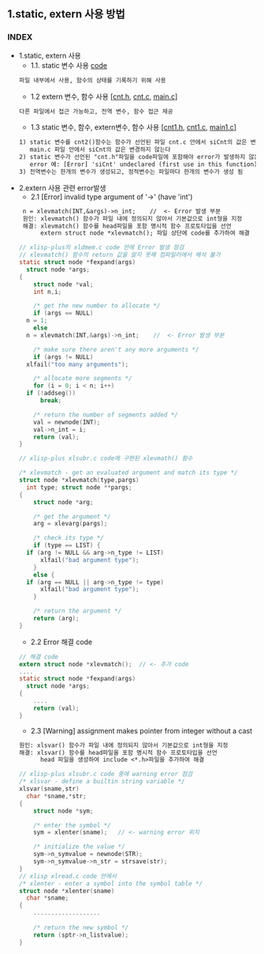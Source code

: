 ## 1.static, extern 사용 방법
### INDEX
* 1.static, extern 사용
  * 1.1. static 변수 사용 [code](https://github.com/csbyun-data/C-Pro/blob/main/chap01/extern/static1.c)
  ```txt
  파일 내부에서 사용, 함수의 상태를 기록하기 위해 사용
  ```
  * 1.2 extern 변수, 함수 사용 [[cnt.h](https://github.com/csbyun-data/C-Pro/blob/main/chap01/extern/cnt.h), [cnt.c](https://github.com/csbyun-data/C-Pro/blob/main/chap01/extern/cnt.c), [main.c](https://github.com/csbyun-data/C-Pro/blob/main/chap01/extern/main.c)]
  ```txt
  다른 파일에서 접근 가능하고, 전역 변수, 함수 접근 제공
  ```
  * 1.3 static 변수, 함수, extern변수, 함수 사용 [[cnt1.h](https://github.com/csbyun-data/C-Pro/blob/main/chap01/extern/cnt1.h), [cnt1.c](https://github.com/csbyun-data/C-Pro/blob/main/chap01/extern/cnt1.c), [main1.c](https://github.com/csbyun-data/C-Pro/blob/main/chap01/extern/main1.c)]
  ```txt
  1) static 변수를 cnt2()함수는 함수가 선언된 파일 cnt.c 안에서 siCnt의 값은 변경
     main.c 파일 안에서 siCnt의 값은 변경하지 않는다
  2) static 변수가 선언된 "cnt.h"파일을 code파일에 포함해야 error가 발생하지 않는다
     error 예: [Error] 'siCnt' undeclared (first use in this function)
  3) 전역변수는 한개의 변수가 생성되고, 정적변수는 파일마다 한개의 변수가 생성 됨 
   ```
* 2.extern 사용 관련 error발생
  * 2.1  [Error] invalid type argument of '->' (have 'int')
  ```txt
   n = xlevmatch(INT,&args)->n_int;    //  <- Error 발생 부분
   원인: xlevmatch() 함수가 파일 내에 정의되지 않아서 기본값으로 int형을 지정
   해결: xlevmatch() 함수를 head파일을 포함 명시적 함수 프로토타입을 선언
        extern struct node *xlevmatch(); 파일 상단에 code를 추가하여 해결
  ```
  ```c
  // xlisp-plus의 xldmem.c code 안에 Error 발생 점검
  // xlevmatch() 함수의 return 값을 알지 못해 컴파일러에서 해석 불가
  static struct node *fexpand(args)
    struct node *args;
  {
      struct node *val;
      int n,i;
  
      /* get the new number to allocate */
      if (args == NULL)
  	n = 1;
      else
  	n = xlevmatch(INT,&args)->n_int;    //  <- Error 발생 부분
  
      /* make sure there aren't any more arguments */
      if (args != NULL)
  	xlfail("too many arguments");
  
      /* allocate more segments */
      for (i = 0; i < n; i++)
  	if (!addseg())
  	    break;
  
      /* return the number of segments added */
      val = newnode(INT);
      val->n_int = i;
      return (val);
  }
  ```
  ```c
  // xlisp-plus xlsubr.c code에 구현된 xlevmath() 함수

  /* xlevmatch - get an evaluated argument and match its type */
  struct node *xlevmatch(type,pargs)
    int type; struct node **pargs;
  {
      struct node *arg;
  
      /* get the argument */
      arg = xlevarg(pargs);
  
      /* check its type */
      if (type == LIST) {
  	if (arg != NULL && arg->n_type != LIST)
  	    xlfail("bad argument type");
      }
      else {
  	if (arg == NULL || arg->n_type != type)
  	    xlfail("bad argument type");
      }
  
      /* return the argument */
      return (arg);
  }
  ```
  * 2.2 Error 해결 code
  ```c
  // 해결 code
  extern struct node *xlevmatch();  // <- 추가 code
  ....
  static struct node *fexpand(args)
    struct node *args;
  {
      ....
      return (val);
  }
  ```
  * 2.3  [Warning] assignment makes pointer from integer without a cast
  ```txt
  원인: xlsvar() 함수가 파일 내에 정의되지 않아서 기본값으로 int형을 지정
  해결: xlsvar() 함수를 head파일을 포함 명시적 함수 프로토타입을 선언
        head 파일을 생성하여 include <*.h>파일을 추가하여 해결
  ```
  ```c
  // xlisp-plus xlsubr.c code 중에 warning error 점검
  /* xlsvar - define a builtin string variable */
  xlsvar(sname,str)
    char *sname,*str;
  {
      struct node *sym;
  
      /* enter the symbol */
      sym = xlenter(sname);   // <- warning error 위치
  
      /* initialize the value */
      sym->n_symvalue = newnode(STR);
      sym->n_symvalue->n_str = strsave(str);
  }
  // xlisp xlread.c code 안에서
  /* xlenter - enter a symbol into the symbol table */
  struct node *xlenter(sname)
    char *sname;
  {
      ...................
   
      /* return the new symbol */
      return (sptr->n_listvalue);
  }
  ```

  
  

  
